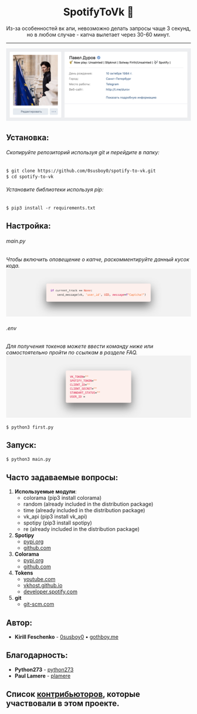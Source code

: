 <h1 align="center"> SpotifyToVk 🎵</h1>
<p align="center">
Из-за особенностей вк апи, невозможно делать запросы чаще 3 секунд,
но в любом случае - капча вылетает через 30-60 минут.
<hr>

![Version 0.0.1 ](https://github.com/0gothboy0/spotify-to-vk/blob/master/img/spotify.png)

## Установка:


###### Скопируйте репозиторий используя git и перейдите в папку:

```
$ git clone https://github.com/0susboy0/spotify-to-vk.git
$ cd spotify-to-vk
```

###### Установите библиотеки используя pip:

```
$ pip3 install -r requirements.txt
```

## Настройка:

###### main.py
*Чтобы включить оповещение о капче, раскомментируйте данный кусок кода.*
![Version 0.0.1 ](https://github.com/0gothboy0/spotify-to-vk/blob/master/img/code.png)

###### .env
*Для получения токенов можете ввести команду ниже или самостоятельно пройти по ссылкам в разделе FAQ.*
![Version 0.0.1 ](https://github.com/0gothboy0/spotify-to-vk/blob/master/img/config.png)


```
$ python3 first.py
```

## Запуск:

```
$ python3 main.py
```

## Часто задаваемые вопросы:

1. **Используемые модули**:
    - colorama (pip3 install colorama)
    - random (already included in the distribution package)
    - time (already included in the distribution package)
    - vk_api (pip3 install vk_api)
    - spotipy (pip3 install spotipy)
    - re (already included in the distribution package)
2. **Spotipy**
    - [pypi.org](https://pypi.org/project/Pillow/)
    - [github.com](https://github.com/plamere/spotipy)
3. **Colorama**
    - [pypi.org](https://pypi.org/project/colorama/)
    - [github.com](https://github.com/tartley/colorama)
4. **Tokens**
    - [youtube.com](https://youtu.be/RuxZaDHeZpA)
    - [vkhost.github.io](https://vkhost.github.io)
    - [developer.spotify.com](https://developer.spotify.com)
5. **git**
    - [git-scm.com](http://git-scm.com)
        


## Автор:

* **Kirill Feschenko** - [0susboy0](https://github.com/0susboy0) • [gothboy.me](http://gothboy.me)


## Благодарность:
* **Python273** - [python273](https://github.com/python273)
* **Paul Lamere** - [plamere](https://github.com/plamere)
## Список [контрибьюторов](https://github.com/0susboy0/spotify-to-vk/graphs/contributors), которые участвовали в этом проекте.








